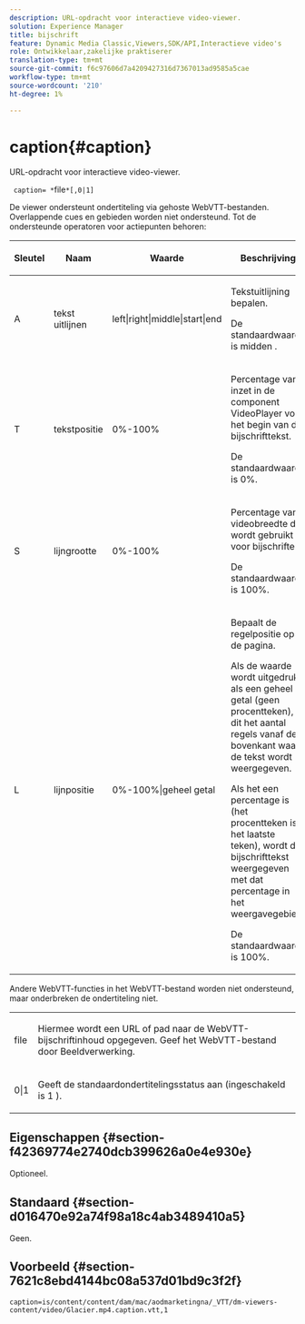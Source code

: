 ```yaml
---
description: URL-opdracht voor interactieve video-viewer.
solution: Experience Manager
title: bijschrift
feature: Dynamic Media Classic,Viewers,SDK/API,Interactieve video's
role: Ontwikkelaar,zakelijke praktiserer
translation-type: tm+mt
source-git-commit: f6c97606d7a4209427316d7367013ad9585a5cae
workflow-type: tm+mt
source-wordcount: '210'
ht-degree: 1%

---
```



# caption{#caption}

URL-opdracht voor interactieve video-viewer.

` caption= *`file`*[,0|1]`

De viewer ondersteunt ondertiteling via gehoste WebVTT-bestanden. Overlappende cues en gebieden worden niet ondersteund. Tot de ondersteunde operatoren voor actiepunten behoren:

<table id="table_62D89A06EC9E4E7983D1F26A2C85A621"> 
 <thead> 
  <tr> 
   <th colname="col1" class="entry"> <p>Sleutel </p> </th> 
   <th colname="col2" class="entry"> <p>Naam </p> </th> 
   <th colname="col3" class="entry"> <p>Waarde </p> </th> 
   <th colname="col4" class="entry"> <p>Beschrijving </p> </th> 
  </tr> 
 </thead>
 <tbody> 
  <tr> 
   <td colname="col1"> <p> <span class="codeph"> A  </span> </p> </td> 
   <td colname="col2"> <p>tekst uitlijnen </p> </td> 
   <td colname="col3"> <p> <span class="codeph"> left|right|middle|start|end  </span> </p> </td> 
   <td colname="col4"> <p> Tekstuitlijning bepalen. </p> <p>De standaardwaarde is <span class="codeph"> midden </span>. </p> </td> 
  </tr> 
  <tr> 
   <td colname="col1"> <p> <span class="codeph"> T  </span> </p> </td> 
   <td colname="col2"> <p>tekstpositie </p> </td> 
   <td colname="col3"> <p> 0%-100% </p> </td> 
   <td colname="col4"> <p> Percentage van inzet in de component VideoPlayer voor het begin van de bijschrifttekst. </p> <p>De standaardwaarde is 0%. </p> </td> 
  </tr> 
  <tr> 
   <td colname="col1"> <p> <span class="codeph"> S  </span> </p> </td> 
   <td colname="col2"> <p>lijngrootte </p> </td> 
   <td colname="col3"> <p> 0%-100% </p> </td> 
   <td colname="col4"> <p> Percentage van videobreedte dat wordt gebruikt voor bijschriften. </p> <p>De standaardwaarde is 100%. </p> </td> 
  </tr> 
  <tr> 
   <td colname="col1"> <p> <span class="codeph"> L  </span> </p> </td> 
   <td colname="col2"> <p>lijnpositie </p> </td> 
   <td colname="col3"> <p> 0%-100%|geheel getal </p> </td> 
   <td colname="col4"> <p> Bepaalt de regelpositie op de pagina. </p> <p>Als de waarde wordt uitgedrukt als een geheel getal (geen procentteken), is dit het aantal regels vanaf de bovenkant waar de tekst wordt weergegeven. </p> <p>Als het een percentage is (het procentteken is het laatste teken), wordt de bijschrifttekst weergegeven met dat percentage in het weergavegebied. </p> <p>De standaardwaarde is 100%. </p> </td> 
  </tr> 
 </tbody> 
</table>

Andere WebVTT-functies in het WebVTT-bestand worden niet ondersteund, maar onderbreken de ondertiteling niet.

<table id="table_A5BB1C08DA4B425DBD0356C7D3693E75"> 
 <tbody> 
  <tr> 
   <td colname="col1"> <p> <span class="codeph"> <span class="varname"> file  </span> </span> </p> </td> 
   <td colname="col2"> <p> Hiermee wordt een URL of pad naar de WebVTT-bijschriftinhoud opgegeven. Geef het WebVTT-bestand door Beeldverwerking. </p> </td> 
  </tr> 
  <tr> 
   <td colname="col1"> <p> <span class="codeph"> 0|1  </span> </p> </td> 
   <td colname="col2"> <p> Geeft de standaardondertitelingsstatus aan (ingeschakeld is <span class="codeph"> 1 </span>). </p> </td> 
  </tr> 
 </tbody> 
</table>

## Eigenschappen {#section-f42369774e2740dcb399626a0e4e930e}

Optioneel.

## Standaard {#section-d016470e92a74f98a18c4ab3489410a5}

Geen.

## Voorbeeld {#section-7621c8ebd4144bc08a537d01bd9c3f2f}

```
caption=is/content/content/dam/mac/aodmarketingna/_VTT/dm-viewers-content/video/Glacier.mp4.caption.vtt,1
```

